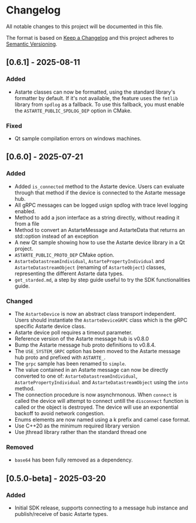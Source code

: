<!--
Copyright 2025 SECO Mind Srl

SPDX-License-Identifier: Apache-2.0
-->

# Changelog
All notable changes to this project will be documented in this file.

The format is based on [Keep a Changelog](http://keepachangelog.com/en/1.1.0/)
and this project adheres to [Semantic Versioning](http://semver.org/spec/v2.0.0.html).

## [0.6.1] - 2025-08-11
### Added
- Astarte classes can now be formatted, using the standard library's formatter by default. If it's not available, the feature uses the `fmtlib` library from `spdlog` as a fallback. To use this fallback, you must enable the `ASTARTE_PUBLIC_SPDLOG_DEP` option in CMake.

### Fixed
- Qt sample compilation errors on windows machines.

## [0.6.0] - 2025-07-21
### Added
- Added `is_connected` method to the Astarte device. Users can evaluate through that method if the device is connected to the Astarte message hub.
- All gRPC messages can be logged usign spdlog with trace level logging enabled.
- Method to add a json interface as a string directly, without reading it from a file
- Method to convert an AstarteMessage and AstarteData that returns an std::option instead of an exception
- A new Qt sample showing how to use the Astarte device library in a Qt project.
- `ASTARTE_PUBLIC_PROTO_DEP` CMake option.
- `AstarteDatastreamIndividual`, `AstartePropertyIndividual` and `AstarteDatastreamObject` (renaming of `AstarteObject`) classes, representing the different Astarte data types.
- `get_starded.md`, a step by step guide useful to try the SDK functionalities guide.

### Changed
- The `AstarteDevice` is now an abstract class transport independent. Users should instantiate the `AstarteDeviceGRPC` class which is the gRPC specific Astarte device class.
- Astarte device poll requires a timeout parameter.
- Reference version of the Astarte message hub is v0.8.0
- Bump the Astarte message hub proto definitions to v0.8.4.
- The `USE_SYSTEM_GRPC` option has been moved to the Astarte message hub proto and prefixed with `ASTARTE_`.
- The `grpc` sample has been renamed to `simple`.
- The value contained in an Astarte message can now be directly converted to one of: `AstarteDatastreamIndividual`, `AstartePropertyIndividual` and `AstarteDatastreamObject` using the `into` method.
- The connection procedure is now asynchrnonous. When `connect` is called the device will attempt to connect untill the `disconnect` function is called or the object is destroyed. The device will use an exponential backoff to avoid network congestion.
- Enums elements are now named using a k prefix and camel case format.
- Use C++20 as the minimum required library version
- Use jthread library rather than the standard thread one

### Removed
- `base64` has been fully removed as a dependency.

## [0.5.0-beta] - 2025-03-20
### Added
- Initial SDK release, supports connecting to a message hub instance and publish/receive of basic Astarte types.
